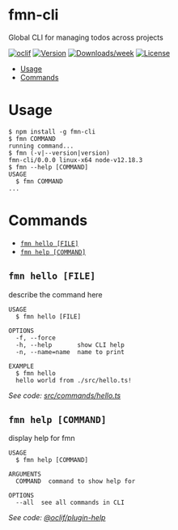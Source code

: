 fmn-cli
=======

Global CLI for managing todos across projects

[![oclif](https://img.shields.io/badge/cli-oclif-brightgreen.svg)](https://oclif.io)
[![Version](https://img.shields.io/npm/v/fmn-cli.svg)](https://npmjs.org/package/fmn-cli)
[![Downloads/week](https://img.shields.io/npm/dw/fmn-cli.svg)](https://npmjs.org/package/fmn-cli)
[![License](https://img.shields.io/npm/l/fmn-cli.svg)](https://github.com/techturnip/fmn-cli/blob/master/package.json)

<!-- toc -->
* [Usage](#usage)
* [Commands](#commands)
<!-- tocstop -->
# Usage
<!-- usage -->
```sh-session
$ npm install -g fmn-cli
$ fmn COMMAND
running command...
$ fmn (-v|--version|version)
fmn-cli/0.0.0 linux-x64 node-v12.18.3
$ fmn --help [COMMAND]
USAGE
  $ fmn COMMAND
...
```
<!-- usagestop -->
# Commands
<!-- commands -->
* [`fmn hello [FILE]`](#fmn-hello-file)
* [`fmn help [COMMAND]`](#fmn-help-command)

## `fmn hello [FILE]`

describe the command here

```
USAGE
  $ fmn hello [FILE]

OPTIONS
  -f, --force
  -h, --help       show CLI help
  -n, --name=name  name to print

EXAMPLE
  $ fmn hello
  hello world from ./src/hello.ts!
```

_See code: [src/commands/hello.ts](https://github.com/techturnip/fmn-cli/blob/v0.0.0/src/commands/hello.ts)_

## `fmn help [COMMAND]`

display help for fmn

```
USAGE
  $ fmn help [COMMAND]

ARGUMENTS
  COMMAND  command to show help for

OPTIONS
  --all  see all commands in CLI
```

_See code: [@oclif/plugin-help](https://github.com/oclif/plugin-help/blob/v3.2.0/src/commands/help.ts)_
<!-- commandsstop -->
